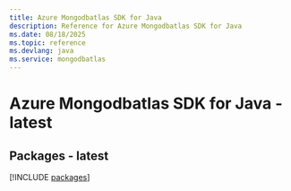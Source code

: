 ```yaml
---
title: Azure Mongodbatlas SDK for Java
description: Reference for Azure Mongodbatlas SDK for Java
ms.date: 08/18/2025
ms.topic: reference
ms.devlang: java
ms.service: mongodbatlas
---
```

# Azure Mongodbatlas SDK for Java - latest
## Packages - latest
[!INCLUDE [packages](mongodbatlas-index.md)]
